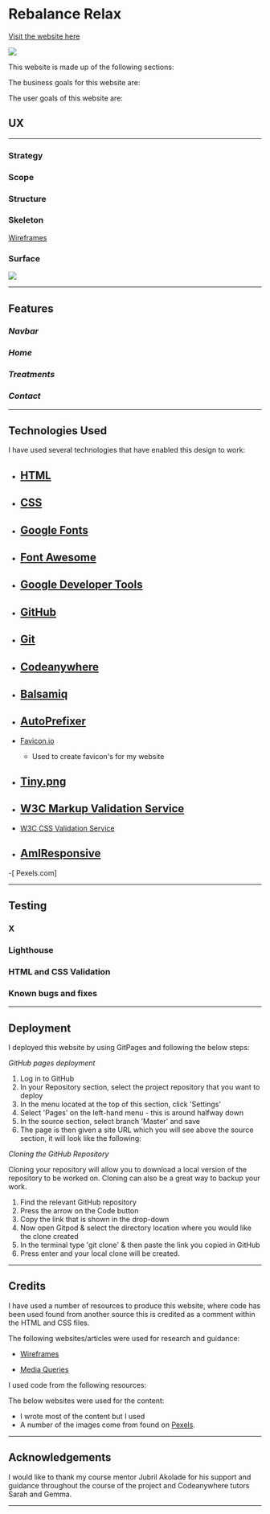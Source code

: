 # Rebalance Relax

[Visit the website here](https://daisygunn.github.io/rebalance-relax)

![](docs/images/amiresponsive_image.png)


This website is made up of the following sections:


The business goals for this website are:


The user goals of this website are:


## UX
---
### **Strategy**


### **Scope**



### **Structure** 
 

### **Skeleton**

[Wireframes]()

### **Surface**

![](docs/images/font_selection.png)

---

## **Features**


### *Navbar*


### *Home*


### *Treatments*


### *Contact*

---
## Technologies Used 

I have used several technologies that have enabled this design to work:

- [HTML](https://developer.mozilla.org/en-US/docs/Web/HTML)
    - 
- [CSS](https://developer.mozilla.org/en-US/docs/Learn/Getting_started_with_the_web/CSS_basics)
    -
- [Google Fonts](https://fonts.google.com/)
    - 
- [Font Awesome](https://fontawesome.com/)
    - 
- [Google Developer Tools](https://developers.google.com/web/tools/chrome-devtools)
    - 
- [GitHub](https://github.com/)
    - 
- [Git](https://git-scm.com/)
    - 
- [Codeanywhere](https://app.codeanywhere.com/)
    -
- [Balsamiq](https://balsamiq.com/)
    - 
- [AutoPrefixer](https://autoprefixer.github.io/)
    - 
- [Favicon.io](https://favicon.io/)
    - Used to create favicon's for my website
- [Tiny.png](https://tinypng.com/)
    - 
- [W3C Markup Validation Service](https://validator.w3.org/) 
    - 
- [W3C CSS Validation Service](https://jigsaw.w3.org/css-validator/#validate_by_input)

- [AmIResponsive](http://ami.responsivedesign.is/)
    - 
-[ Pexels.com]

---
## Testing

### **X**


### **Lighthouse**


### **HTML and CSS Validation**


### **Known bugs and fixes**



---
## Deployment

I deployed this website by using GitPages and following the below steps:

*GitHub pages deployment* 

1. Log in to GitHub
2. In your Repository section, select the project repository that you want to deploy
3. In the menu located at the top of this section, click 'Settings'
4. Select 'Pages' on the left-hand menu - this is around halfway down
5. In the source section, select branch 'Master' and save
6. The page is then given a site URL which you will see above the source section, it will look like the following: 

*Cloning the GitHub Repository*

Cloning your repository will allow you to download a local version of the repository to be worked on. Cloning can also be a great way to backup your work.

1. Find the relevant GitHub repository
2. Press the arrow on the Code button
3. Copy the link that is shown in the drop-down
4. Now open Gitpod & select the directory location where you would like the clone created
5. In the terminal type 'git clone' & then paste the link you copied in GitHub
6. Press enter and your local clone will be created.

---
## Credits

I have used a number of resources to produce this website, where code has been used found from another source this is credited as a comment within the HTML and CSS files.

The following websites/articles were used for research and guidance:

- [Wireframes](https://careerfoundry.com/en/blog/ux-design/wireframing-mobile-apps-websites/)

- [Media Queries](https://css-tricks.com/snippets/css/media-queries-for-standard-devices/)

I used code from the following resources:


The below websites were used for the content: 

- I wrote most of the content but I used 
- A number of the images come from found on [Pexels](https://pexels.com).

---
## Acknowledgements

I would like to thank my course mentor Jubril Akolade for his support and guidance throughout the course of the project and Codeanywhere tutors Sarah and Gemma.

---

